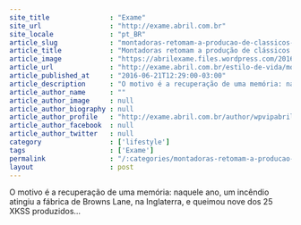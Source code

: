 ```yaml
---
site_title               : "Exame"
site_url                 : "http://exame.abril.com.br"
site_locale              : "pt_BR"
article_slug             : "montadoras-retomam-a-producao-de-classicos-novos-em-folha"
article_title            : "Montadoras retomam a produção de clássicos novos em folha"
article_image            : "https://abrilexame.files.wordpress.com/2016/09/size_960_16_9_jaguar-xkss.jpeg?quality=70&strip=all&w=960"
article_url              : "http://exame.abril.com.br/estilo-de-vida/montadoras-retomam-a-producao-de-classicos-novos-em-folha/"
article_published_at     : "2016-06-21T12:29:00-03:00"
article_description      : "O motivo é a recuperação de uma memória: naquele ano, um incêndio atingiu a fábrica de Browns Lane, na Inglaterra, e queimou nove dos 25 XKSS produzidos..."
article_author_name      : ""
article_author_image     : null
article_author_biography : null
article_author_profile   : "http://exame.abril.com.br/author/wpvipabril/"
article_author_facebook  : null
article_author_twitter   : null
category                 : ['lifestyle']
tags                     : ['Exame']
permalink                : "/:categories/montadoras-retomam-a-producao-de-classicos-novos-em-folha/"
layout                   : post
---
```


O motivo é a recuperação de uma memória: naquele ano, um incêndio atingiu a fábrica de Browns Lane, na Inglaterra, e queimou nove dos 25 XKSS produzidos...

